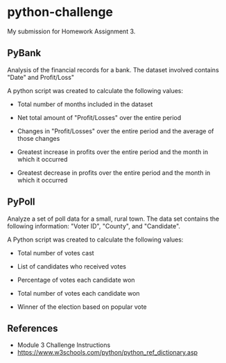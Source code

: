 # python-challenge
My submission for Homework Assignment 3.
## PyBank
Analysis of the financial records for a bank. The dataset involved contains "Date" and Profit/Loss"

A python script was created to calculate the following values:

* Total number of months included in the dataset

* Net total amount of "Profit/Losses" over the entire period

* Changes in "Profit/Losses" over the entire period and the average of those changes

* Greatest increase in profits over the entire period and the month in which it occurred

* Greatest decrease in profits over the entire period and the month in which it occurred

## PyPoll

Analyze a set of poll data for a small, rural town. The data set contains the following information: "Voter ID", "County", and "Candidate".

A Python script was created to calculate the following values:

* Total number of votes cast

* List of candidates who received votes

* Percentage of votes each candidate won

* Total number of votes each candidate won

* Winner of the election based on popular vote

## References

* Module 3 Challenge Instructions
* https://www.w3schools.com/python/python_ref_dictionary.asp